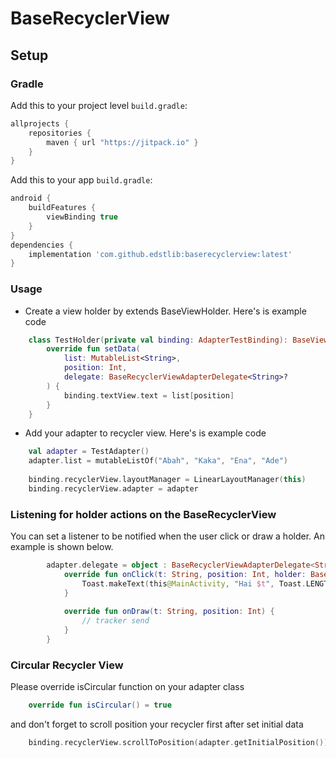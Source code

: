 # BaseRecyclerView

## Setup
### Gradle

Add this to your project level `build.gradle`:
```groovy
allprojects {
    repositories {
        maven { url "https://jitpack.io" }
    }
}
```
Add this to your app `build.gradle`:
```groovy
android {
    buildFeatures {
        viewBinding true
    }
}
dependencies {
    implementation 'com.github.edstlib:baserecyclerview:latest'
}
```

### Usage

- Create a view holder by extends BaseViewHolder. Here's is example code
```kotlin
    class TestHolder(private val binding: AdapterTestBinding): BaseViewHolder<String>(binding) {
        override fun setData(
            list: MutableList<String>,
            position: Int,
            delegate: BaseRecyclerViewAdapterDelegate<String>?
        ) {
            binding.textView.text = list[position]
        }
    }
```
- Add your adapter to recycler view. Here's is example code

```kotlin
    val adapter = TestAdapter()
    adapter.list = mutableListOf("Abah", "Kaka", "Ena", "Ade")
    
    binding.recyclerView.layoutManager = LinearLayoutManager(this)
    binding.recyclerView.adapter = adapter
```

### Listening for holder actions on the BaseRecyclerView

You can set a listener to be notified when the user click or draw a holder. An example is shown below.

```kotlin
        adapter.delegate = object : BaseRecyclerViewAdapterDelegate<String> {
            override fun onClick(t: String, position: Int, holder: BaseViewHolder<String>?) {
                Toast.makeText(this@MainActivity, "Hai $t", Toast.LENGTH_SHORT).show()
            }
            
            override fun onDraw(t: String, position: Int) {
                // tracker send
            }
        }
```

### Circular Recycler View

Please override isCircular function on your adapter class

```kotlin
    override fun isCircular() = true
```

and don't forget to scroll position your recycler first after set initial data

```kotlin
    binding.recyclerView.scrollToPosition(adapter.getInitialPosition())
```